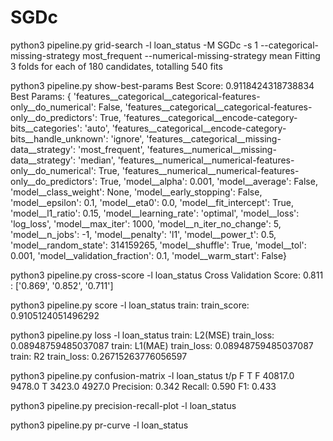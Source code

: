 # SGDc

python3 pipeline.py grid-search -l loan_status -M SGDc -s 1 --categorical-missing-strategy most_frequent --numerical-missing-strategy mean
Fitting 3 folds for each of 180 candidates, totalling 540 fits

python3 pipeline.py show-best-params
Best Score: 0.9118424318738834
Best Params:
{   'features__categorical__categorical-features-only__do_numerical': False,
    'features__categorical__categorical-features-only__do_predictors': True,
    'features__categorical__encode-category-bits__categories': 'auto',
    'features__categorical__encode-category-bits__handle_unknown': 'ignore',
    'features__categorical__missing-data__strategy': 'most_frequent',
    'features__numerical__missing-data__strategy': 'median',
    'features__numerical__numerical-features-only__do_numerical': True,
    'features__numerical__numerical-features-only__do_predictors': True,
    'model__alpha': 0.001,
    'model__average': False,
    'model__class_weight': None,
    'model__early_stopping': False,
    'model__epsilon': 0.1,
    'model__eta0': 0.0,
    'model__fit_intercept': True,
    'model__l1_ratio': 0.15,
    'model__learning_rate': 'optimal',
    'model__loss': 'log_loss',
    'model__max_iter': 1000,
    'model__n_iter_no_change': 5,
    'model__n_jobs': -1,
    'model__penalty': 'l1',
    'model__power_t': 0.5,
    'model__random_state': 314159265,
    'model__shuffle': True,
    'model__tol': 0.001,
    'model__validation_fraction': 0.1,
    'model__warm_start': False}

python3 pipeline.py cross-score -l loan_status
    Cross Validation Score: 0.811 : ['0.869', '0.852', '0.711']

python3 pipeline.py score -l loan_status
    train: train_score: 0.9105124051496292

python3 pipeline.py loss -l loan_status
    train: L2(MSE) train_loss: 0.08948759485037087
    train: L1(MAE) train_loss: 0.08948759485037087
    train: R2 train_loss: 0.26715263776056597

python3 pipeline.py confusion-matrix -l loan_status
        t/p      F     T 
            F 40817.0 9478.0 
            T 3423.0 4927.0 
    Precision: 0.342
    Recall:    0.590
    F1:        0.433

python3 pipeline.py precision-recall-plot -l loan_status

python3 pipeline.py pr-curve -l loan_status